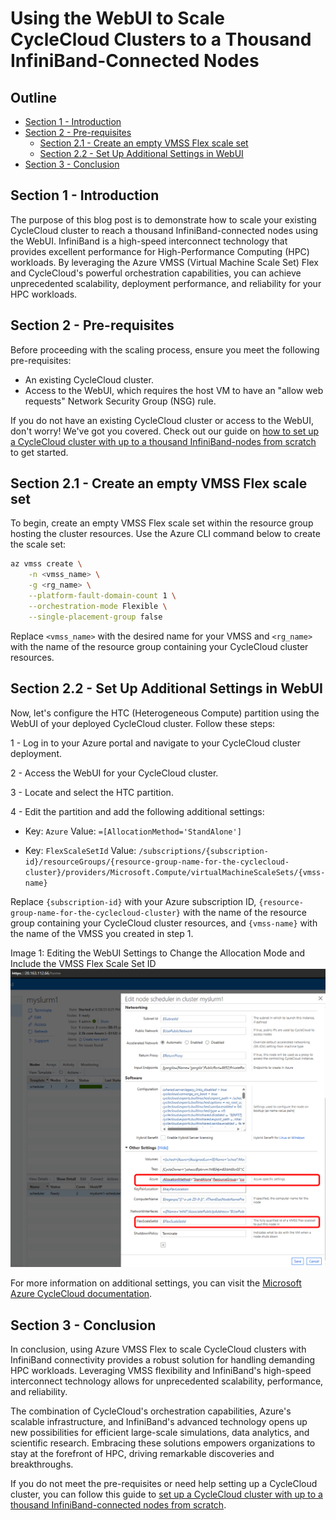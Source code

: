 # Using the WebUI to Scale CycleCloud Clusters to a Thousand InfiniBand-Connected Nodes

## Outline

- [Section 1 - Introduction](#section-1---introduction)
- [Section 2 - Pre-requisites](#section-2---pre-requisites)
    - [Section 2.1 - Create an empty VMSS Flex scale set](#section-21---create-an-empty-vmss-flex-scale-set)
    - [Section 2.2 - Set Up Additional Settings in WebUI](#section-22---set-up-additional-settings-in-webui)
- [Section 3 - Conclusion](#section-3---conclusion)

## Section 1 - Introduction

The purpose of this blog post is to demonstrate how to scale your existing CycleCloud cluster to reach a thousand InfiniBand-connected nodes using the WebUI. InfiniBand is a high-speed interconnect technology that provides excellent performance for High-Performance Computing (HPC) workloads. By leveraging the Azure VMSS (Virtual Machine Scale Set) Flex and CycleCloud's powerful orchestration capabilities, you can achieve unprecedented scalability, deployment performance, and reliability for your HPC workloads.

## Section 2 - Pre-requisites

Before proceeding with the scaling process, ensure you meet the following pre-requisites:

* An existing CycleCloud cluster.
* Access to the WebUI, which requires the host VM to have an "allow web requests" Network Security Group (NSG) rule.

If you do not have an existing CycleCloud cluster or access to the WebUI, don't worry! We've got you covered. Check out our guide on [how to set up a CycleCloud cluster with up to a thousand InfiniBand-nodes from scratch](../cyclecloud-flex-ib/) to get started.

## Section 2.1 - Create an empty VMSS Flex scale set

To begin, create an empty VMSS Flex scale set within the resource group hosting the cluster resources. Use the Azure CLI command below to create the scale set:

```bash
az vmss create \
    -n <vmss_name> \
    -g <rg_name> \
    --platform-fault-domain-count 1 \
    --orchestration-mode Flexible \
    --single-placement-group false
```

Replace `<vmss_name>` with the desired name for your VMSS and `<rg_name>` with the name of the resource group containing your CycleCloud cluster resources.

## Section 2.2 - Set Up Additional Settings in WebUI

Now, let's configure the HTC (Heterogeneous Compute) partition using the WebUI of your deployed CycleCloud cluster. Follow these steps:

1 - Log in to your Azure portal and navigate to your CycleCloud cluster deployment.

2 - Access the WebUI for your CycleCloud cluster.

3 - Locate and select the HTC partition.

4 - Edit the partition and add the following additional settings:

   - Key: `Azure`
     Value: `=[AllocationMethod='StandAlone']`

   - Key: `FlexScaleSetId`
     Value: `/subscriptions/{subscription-id}/resourceGroups/{resource-group-name-for-the-cyclecloud-cluster}/providers/Microsoft.Compute/virtualMachineScaleSets/{vmss-name}`

Replace `{subscription-id}` with your Azure subscription ID, `{resource-group-name-for-the-cyclecloud-cluster}` with the name of the resource group containing your CycleCloud cluster resources, and `{vmss-name}` with the name of the VMSS you created in step 1.

Image 1: Editing the WebUI Settings to Change the Allocation Mode and Include the VMSS Flex Scale Set ID
![WebUI Settings](assets/webui-settings.png)

For more information on additional settings, you can visit the [Microsoft Azure CycleCloud documentation](https://learn.microsoft.com/en-us/azure/cyclecloud/cluster-references/node-nodearray-reference?view=cyclecloud-8#additional-attributes).

## Section 3 - Conclusion

In conclusion, using Azure VMSS Flex to scale CycleCloud clusters with InfiniBand connectivity provides a robust solution for handling demanding HPC workloads. Leveraging VMSS flexibility and InfiniBand's high-speed interconnect technology allows for unprecedented scalability, performance, and reliability.

The combination of CycleCloud's orchestration capabilities, Azure's scalable infrastructure, and InfiniBand's advanced technology opens up new possibilities for efficient large-scale simulations, data analytics, and scientific research. Embracing these solutions empowers organizations to stay at the forefront of HPC, driving remarkable discoveries and breakthroughs.

If you do not meet the pre-requisites or need help setting up a CycleCloud cluster, you can follow this guide to [set up a CycleCloud cluster with up to a thousand InfiniBand-connected nodes from scratch](../cyclecloud-flex-ib/).
